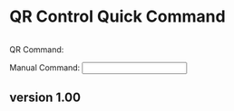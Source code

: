 <script src="../../jquery.min.js"></script>
<script src="../../qrcodeborder.js"></script>
<style>
        #qrcode{
            width: 100%;
        }
        div{
            width: 100%;
            display: inline-block;
        }
</style>

# QR Control Quick Command
      
<div id="qrcode"></div>
	  
QR Command: <b id="qrtext"></b><br>

Manual Command: <input type="text" id="addcmd" value="">
	  
## version 1.00

<script>
       
var once = true;
var qrcode;
var cmd = ""; 
var lasttimecmd = ""; 
let urlParams = new URLSearchParams(document.location.search);
cmd = urlParams.get('cmd')

document.getElementById("qrtext").innerHTML = cmd;

function makeQR() 
{	
  if(once === true)
  {
    qrcode = new QRCode(document.getElementById("qrcode"), 
    {
      text : cmd,
      width : 360,
      height : 360,
      correctLevel : QRCode.CorrectLevel.M
    });
    once = false;
  }
}

function timeLoop()
{  
  qrcode.clear(); 
  qrcode.makeCode(cmd);
  
  if(document.getElementById("addcmd") !== null)
  {
	var addcmd = document.getElementById("addcmd").value;
	if(addcmd.length > 0)
		cmd = addcmd;
  }	
  
  if(cmd != lasttimecmd)
  {
	changed = true;
	lasttimecmd = cmd;
  }
	
  if(changed === true)
  {
	document.getElementById("qrtext").innerHTML = cmd;
	changed = false;
  }
	
  var t = setTimeout(timeLoop, 100);
}

function myReloadFunction() {
  location.reload();
}

makeQR();
timeLoop();

</script>

